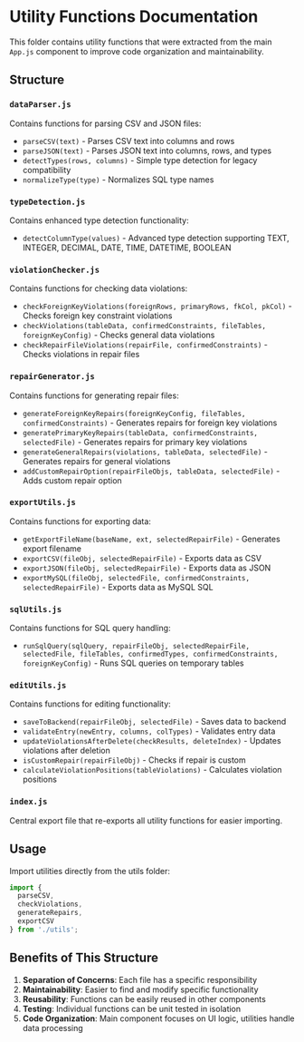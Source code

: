 # Utility Functions Documentation

This folder contains utility functions that were extracted from the main `App.js` component to improve code organization and maintainability.

## Structure

### `dataParser.js`
Contains functions for parsing CSV and JSON files:
- `parseCSV(text)` - Parses CSV text into columns and rows
- `parseJSON(text)` - Parses JSON text into columns, rows, and types
- `detectTypes(rows, columns)` - Simple type detection for legacy compatibility
- `normalizeType(type)` - Normalizes SQL type names

### `typeDetection.js`
Contains enhanced type detection functionality:
- `detectColumnType(values)` - Advanced type detection supporting TEXT, INTEGER, DECIMAL, DATE, TIME, DATETIME, BOOLEAN

### `violationChecker.js`
Contains functions for checking data violations:
- `checkForeignKeyViolations(foreignRows, primaryRows, fkCol, pkCol)` - Checks foreign key constraint violations
- `checkViolations(tableData, confirmedConstraints, fileTables, foreignKeyConfig)` - Checks general data violations
- `checkRepairFileViolations(repairFile, confirmedConstraints)` - Checks violations in repair files

### `repairGenerator.js`
Contains functions for generating repair files:
- `generateForeignKeyRepairs(foreignKeyConfig, fileTables, confirmedConstraints)` - Generates repairs for foreign key violations
- `generatePrimaryKeyRepairs(tableData, confirmedConstraints, selectedFile)` - Generates repairs for primary key violations
- `generateGeneralRepairs(violations, tableData, selectedFile)` - Generates repairs for general violations
- `addCustomRepairOption(repairFileObjs, tableData, selectedFile)` - Adds custom repair option

### `exportUtils.js`
Contains functions for exporting data:
- `getExportFileName(baseName, ext, selectedRepairFile)` - Generates export filename
- `exportCSV(fileObj, selectedRepairFile)` - Exports data as CSV
- `exportJSON(fileObj, selectedRepairFile)` - Exports data as JSON
- `exportMySQL(fileObj, selectedFile, confirmedConstraints, selectedRepairFile)` - Exports data as MySQL SQL

### `sqlUtils.js`
Contains functions for SQL query handling:
- `runSqlQuery(sqlQuery, repairFileObj, selectedRepairFile, selectedFile, fileTables, confirmedTypes, confirmedConstraints, foreignKeyConfig)` - Runs SQL queries on temporary tables

### `editUtils.js`
Contains functions for editing functionality:
- `saveToBackend(repairFileObj, selectedFile)` - Saves data to backend
- `validateEntry(newEntry, columns, colTypes)` - Validates entry data
- `updateViolationsAfterDelete(checkResults, deleteIndex)` - Updates violations after deletion
- `isCustomRepair(repairFileObj)` - Checks if repair is custom
- `calculateViolationPositions(tableViolations)` - Calculates violation positions

### `index.js`
Central export file that re-exports all utility functions for easier importing.

## Usage

Import utilities directly from the utils folder:

```javascript
import {
  parseCSV,
  checkViolations,
  generateRepairs,
  exportCSV
} from './utils';
```

## Benefits of This Structure

1. **Separation of Concerns**: Each file has a specific responsibility
2. **Maintainability**: Easier to find and modify specific functionality
3. **Reusability**: Functions can be easily reused in other components
4. **Testing**: Individual functions can be unit tested in isolation
5. **Code Organization**: Main component focuses on UI logic, utilities handle data processing
